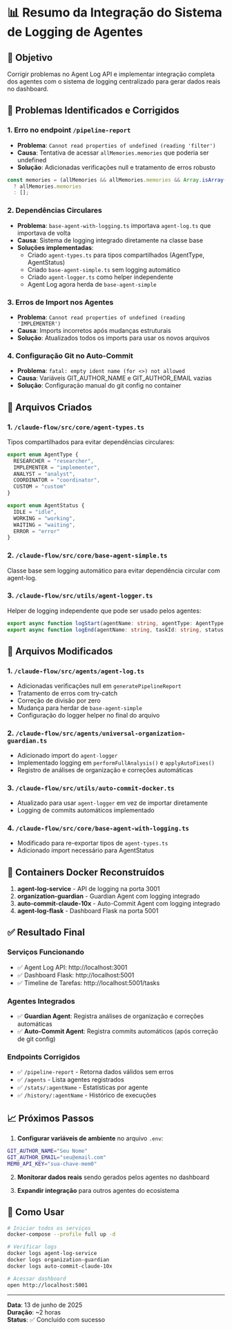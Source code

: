 # 📊 Resumo da Integração do Sistema de Logging de Agentes

## 🎯 Objetivo
Corrigir problemas no Agent Log API e implementar integração completa dos agentes com o sistema de logging centralizado para gerar dados reais no dashboard.

## 🔧 Problemas Identificados e Corrigidos

### 1. **Erro no endpoint `/pipeline-report`**
- **Problema**: `Cannot read properties of undefined (reading 'filter')`
- **Causa**: Tentativa de acessar `allMemories.memories` que poderia ser undefined
- **Solução**: Adicionadas verificações null e tratamento de erros robusto
```typescript
const memories = (allMemories && allMemories.memories && Array.isArray(allMemories.memories)) 
  ? allMemories.memories 
  : [];
```

### 2. **Dependências Circulares**
- **Problema**: `base-agent-with-logging.ts` importava `agent-log.ts` que importava de volta
- **Causa**: Sistema de logging integrado diretamente na classe base
- **Soluções implementadas**:
  - Criado `agent-types.ts` para tipos compartilhados (AgentType, AgentStatus)
  - Criado `base-agent-simple.ts` sem logging automático
  - Criado `agent-logger.ts` como helper independente
  - Agent Log agora herda de `base-agent-simple`

### 3. **Erros de Import nos Agentes**
- **Problema**: `Cannot read properties of undefined (reading 'IMPLEMENTER')`
- **Causa**: Imports incorretos após mudanças estruturais
- **Solução**: Atualizados todos os imports para usar os novos arquivos

### 4. **Configuração Git no Auto-Commit**
- **Problema**: `fatal: empty ident name (for <>) not allowed`
- **Causa**: Variáveis GIT_AUTHOR_NAME e GIT_AUTHOR_EMAIL vazias
- **Solução**: Configuração manual do git config no container

## 📁 Arquivos Criados

### 1. `/claude-flow/src/core/agent-types.ts`
Tipos compartilhados para evitar dependências circulares:
```typescript
export enum AgentType {
  RESEARCHER = "researcher",
  IMPLEMENTER = "implementer",
  ANALYST = "analyst",
  COORDINATOR = "coordinator",
  CUSTOM = "custom"
}

export enum AgentStatus {
  IDLE = "idle",
  WORKING = "working",
  WAITING = "waiting",
  ERROR = "error"
}
```

### 2. `/claude-flow/src/core/base-agent-simple.ts`
Classe base sem logging automático para evitar dependência circular com agent-log.

### 3. `/claude-flow/src/utils/agent-logger.ts`
Helper de logging independente que pode ser usado pelos agentes:
```typescript
export async function logStart(agentName: string, agentType: AgentType, taskId: string, description: string, metadata?: any)
export async function logEnd(agentName: string, taskId: string, status: 'completed' | 'error', error?: string, metadata?: any)
```

## 🔄 Arquivos Modificados

### 1. `/claude-flow/src/agents/agent-log.ts`
- Adicionadas verificações null em `generatePipelineReport`
- Tratamento de erros com try-catch
- Correção de divisão por zero
- Mudança para herdar de `base-agent-simple`
- Configuração do logger helper no final do arquivo

### 2. `/claude-flow/src/agents/universal-organization-guardian.ts`
- Adicionado import do `agent-logger`
- Implementado logging em `performFullAnalysis()` e `applyAutoFixes()`
- Registro de análises de organização e correções automáticas

### 3. `/claude-flow/src/utils/auto-commit-docker.ts`
- Atualizado para usar `agent-logger` em vez de importar diretamente
- Logging de commits automáticos implementado

### 4. `/claude-flow/src/core/base-agent-with-logging.ts`
- Modificado para re-exportar tipos de `agent-types.ts`
- Adicionado import necessário para AgentStatus

## 🐳 Containers Docker Reconstruídos

1. **agent-log-service** - API de logging na porta 3001
2. **organization-guardian** - Guardian Agent com logging integrado
3. **auto-commit-claude-10x** - Auto-Commit Agent com logging integrado
4. **agent-log-flask** - Dashboard Flask na porta 5001

## ✅ Resultado Final

### Serviços Funcionando
- ✅ Agent Log API: http://localhost:3001
- ✅ Dashboard Flask: http://localhost:5001
- ✅ Timeline de Tarefas: http://localhost:5001/tasks

### Agentes Integrados
- ✅ **Guardian Agent**: Registra análises de organização e correções automáticas
- ✅ **Auto-Commit Agent**: Registra commits automáticos (após correção de git config)

### Endpoints Corrigidos
- ✅ `/pipeline-report` - Retorna dados válidos sem erros
- ✅ `/agents` - Lista agentes registrados
- ✅ `/stats/:agentName` - Estatísticas por agente
- ✅ `/history/:agentName` - Histórico de execuções

## 📈 Próximos Passos

1. **Configurar variáveis de ambiente** no arquivo `.env`:
```bash
GIT_AUTHOR_NAME="Seu Nome"
GIT_AUTHOR_EMAIL="seu@email.com"
MEM0_API_KEY="sua-chave-mem0"
```

2. **Monitorar dados reais** sendo gerados pelos agentes no dashboard

3. **Expandir integração** para outros agentes do ecosistema

## 🚀 Como Usar

```bash
# Iniciar todos os serviços
docker-compose --profile full up -d

# Verificar logs
docker logs agent-log-service
docker logs organization-guardian
docker logs auto-commit-claude-10x

# Acessar dashboard
open http://localhost:5001
```

---

**Data**: 13 de junho de 2025  
**Duração**: ~2 horas  
**Status**: ✅ Concluído com sucesso
